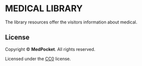 # MEDICAL LIBRARY

The library resources offer the visitors information about medical.

## License
Copyright &copy; **MedPocket**. All rights reserved.

Licensed under the [CC0](LICENSE) license.
